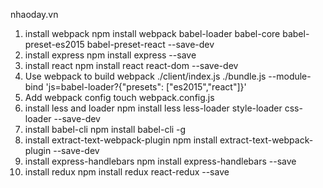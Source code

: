 nhaoday.vn
1. install webpack
npm install webpack babel-loader babel-core babel-preset-es2015 babel-preset-react --save-dev
2. install express
npm install express --save
3. install react
npm install react react-dom --save-dev
4. Use webpack to build 
webpack ./client/index.js ./bundle.js --module-bind 'js=babel-loader?{"presets": ["es2015","react"]}'
5. Add webpack config
touch webpack.config.js
6. install less and loader
npm install less less-loader style-loader css-loader --save-dev
7. install babel-cli
npm install babel-cli -g
8. install extract-text-webpack-plugin
npm install extract-text-webpack-plugin --save-dev
9. install express-handlebars
npm install express-handlebars --save
10. install redux
npm install redux react-redux --save